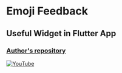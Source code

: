 # Emoji Feedback
## Useful Widget in Flutter App

### [Author's repository](https://github.com/TheTechDesigner/EmojiFeedback)

[![YouTube](https://img.youtube.com/vi/2W1-a4HZ_nc/0.jpg)](https://youtu.be/2W1-a4HZ_nc "Emoji Feedback Useful Widget in Flutter App")

